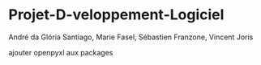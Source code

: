 # Projet-D-veloppement-Logiciel
André da Glória Santiago, Marie Fasel, Sébastien Franzone, Vincent Joris

ajouter openpyxl aux packages